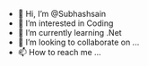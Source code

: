 - 👋 Hi, I’m @Subhashsain
- 👀 I’m interested in Coding
- 🌱 I’m currently learning .Net 
- 💞️ I’m looking to collaborate on ...
- 📫 How to reach me ...

<!---
Subhu890/Subhu890 is a ✨ special ✨ repository because its `README.md` (this file) appears on your GitHub profile.
You can click the Preview link to take a look at your changes.
--->

